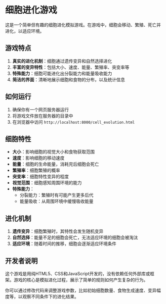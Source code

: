 # 细胞进化游戏

这是一个简单但有趣的细胞进化模拟游戏。在游戏中，细胞会移动、繁殖、死亡并进化，以适应环境。

## 游戏特点

1. **真实的进化机制**：细胞通过遗传变异和自然选择进化
2. **丰富的变异特性**：包括大小、速度、能量、繁殖率、突变率等
3. **特殊能力**：细胞可能进化出分裂能力和能量吸收能力
4. **简洁的界面**：清晰地展示细胞和食物的分布，以及统计信息

## 如何运行

1. 确保你有一个网页服务器运行
2. 将游戏文件放在服务器的目录中
3. 在浏览器中访问 `http://localhost:8000/cell_evolution.html`

## 细胞特性

- **大小**：影响细胞的视觉大小和食物获取范围
- **速度**：影响细胞的移动速度
- **能量**：细胞的生命能量，消耗完后细胞会死亡
- **繁殖率**：细胞繁殖的概率
- **突变率**：细胞特性变异的程度
- **视觉范围**：细胞感知周围环境的能力
- **特殊能力**：
  - 分裂能力：繁殖时有可能产生更多后代
  - 能量吸收：从周围环境中缓慢吸收能量

## 进化机制

1. **遗传变异**：细胞繁殖时，其特性会发生随机变异
2. **自然选择**：能量不足的细胞会死亡，无法适应环境的细胞会被淘汰
3. **适应环境**：随着时间的推移，细胞会逐渐适应环境条件

## 开发者说明

这个游戏是用纯HTML5、CSS和JavaScript开发的，没有依赖任何外部库或框架。游戏的核心是模拟进化过程，展示了简单的规则如何产生复杂的行为。

你可以通过修改代码来调整游戏参数，比如初始细胞数量、食物生成速度、变异幅度等，以观察不同条件下的进化结果。